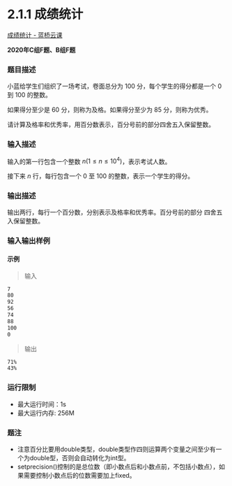 # 2.1.1 成绩统计

[成绩统计 - 蓝桥云课](https://www.lanqiao.cn/problems/502/learning/?first_category_id=1&page=1&sort=students_count&second_category_id=3&name=%E6%88%90%E7%BB%A9%E7%BB%9F%E8%AE%A1)

**2020年C组F题、B组F题**

### 题目描述

小蓝给学生们组织了一场考试，卷面总分为 100 分，每个学生的得分都是一个 0 到 100 的整数。

如果得分至少是 60 分，则称为及格。如果得分至少为 85 分，则称为优秀。

请计算及格率和优秀率，用百分数表示，百分号前的部分四舍五入保留整数。

### 输入描述

输入的第一行包含一个整数 $n (1≤n≤10^4)$，表示考试人数。

接下来 $n$ 行，每行包含一个 0 至 100 的整数，表示一个学生的得分。

### 输出描述

输出两行，每行一个百分数，分别表示及格率和优秀率。百分号前的部分 四舍五入保留整数。

### 输入输出样例

#### 示例

> 输入

```txt
7
80
92
56
74
88
100
0
```

> 输出

```txt
71%
43%
```

### 运行限制

* 最大运行时间：1s
* 最大运行内存: 256M


### 题注
* 注意百分比要用double类型，double类型作四则运算两个变量之间至少有一个为double型，否则会自动转化为int型。
* setprecision()控制的是总位数（即小数点后和小数点前，不包括小数点），如果需要控制小数点后的位数需要加上fixed。